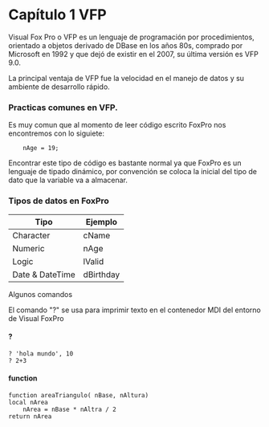 # Capítulo 1 VFP

Visual Fox Pro o VFP es un lenguaje de programación por procedimientos, orientado a objetos derivado de DBase en los años 80s, comprado por Microsoft en 1992 y que dejó de existir en el 2007, su última versión es VFP 9.0.

La principal ventaja de VFP fue la velocidad en el manejo de datos y su ambiente de desarrollo rápido.

### Practicas comunes en VFP.
Es muy comun que al momento de leer código escrito FoxPro nos encontremos con lo siguiete:

```
    nAge = 19;
```

Encontrar este tipo de código es bastante normal ya que FoxPro es un lenguaje de tipado dinámico, por convención se coloca la inicial del tipo de dato que la variable va a almacenar.

### Tipos de datos en FoxPro
| Tipo     | Ejemplo  |
|----------|----------|
|Character | cName    |
|Numeric   | nAge     |
|Logic     | lValid |
|Date & DateTime | dBirthday|


Algunos comandos

El comando "?" se usa para imprimir texto en el contenedor MDI del entorno de Visual FoxPro

#### ? 
```vfp
? 'hola mundo', 10
? 2+3
```

#### function
```vfp
function areaTriangulo( nBase, nAltura)
local nArea
    nArea = nBase * nAltra / 2
return nArea
```



